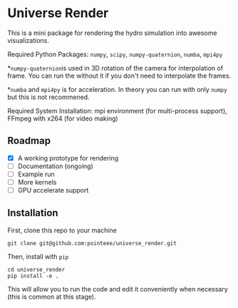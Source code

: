 # Universe Render

This is a mini package for rendering the hydro simulation into awesome visualizations.

Required Python Packages: `numpy`, `scipy`, `numpy-quaternion`, `numba`, `mpi4py`

*`numpy-quaternion`is used in 3D rotation of the camera for interpolation of frame. You can run the without it if you don't need to interpolate the frames.

*`numba` and `mpi4py` is for acceleration. In theory you can run with only `numpy` but this is not recommened.

Required System Installation: mpi environment (for multi-process support), FFmpeg with x264 (for video making)

## Roadmap

- [x] A working prototype for rendering
- [ ] Documentation (ongoing)
- [ ] Example run
- [ ] More kernels
- [ ] GPU accelerate support

## Installation 

First, clone this repo to your machine

```shell
git clone git@github.com:pointeee/universe_render.git
```

Then, install with `pip`

```shell
cd universe_render
pip install -e .
```

This will allow you to run the code and edit it conveniently when necessary (this is common at this stage).